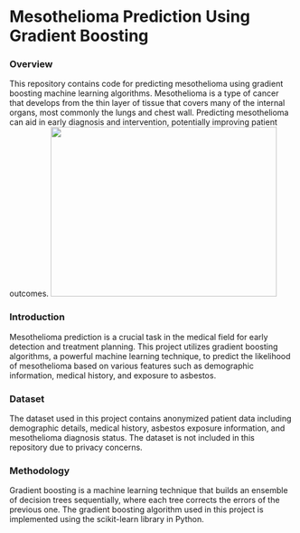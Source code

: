<h1><b>Mesothelioma Prediction Using Gradient Boosting</b></h1>

<h3>Overview</h3>
This repository contains code for predicting mesothelioma using gradient boosting machine learning algorithms. Mesothelioma is a type of cancer that develops from the thin layer of tissue that covers many of the internal organs, most commonly the lungs and chest wall. Predicting mesothelioma can aid in early diagnosis and intervention, potentially improving patient outcomes.

<img src="https://www.svhlunghealth.com.au/Images/UserUploadedImages/3461/12_SVH_Lung_Health_Mesothelioma_final_1080p.jpg" width="400" height="300">


<h3>Introduction</h3>
Mesothelioma prediction is a crucial task in the medical field for early detection and treatment planning. This project utilizes gradient boosting algorithms, a powerful machine learning technique, to predict the likelihood of mesothelioma based on various features such as demographic information, medical history, and exposure to asbestos.


<h3>Dataset</h3>
The dataset used in this project contains anonymized patient data including demographic details, medical history, asbestos exposure information, and mesothelioma diagnosis status. The dataset is not included in this repository due to privacy concerns.


<h3>Methodology</h3>
Gradient boosting is a machine learning technique that builds an ensemble of decision trees sequentially, where each tree corrects the errors of the previous one. The gradient boosting algorithm used in this project is implemented using the scikit-learn library in Python.
